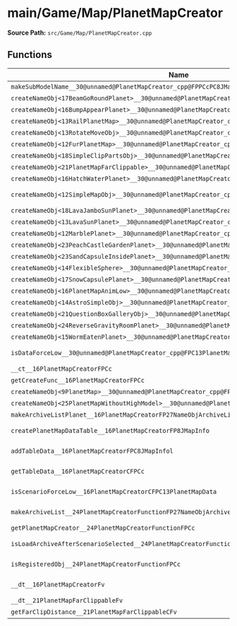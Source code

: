 # main/Game/Map/PlanetMapCreator

**Source Path:** `src/Game/Map/PlanetMapCreator.cpp`

## Functions

| Name | Address | Match % |
|------|---------|---------|
| `makeSubModelName__30@unnamed@PlanetMapCreator_cpp@FPPCcPC8JMapInfolPCcPCc` | `0x80195118` | :x: (0.0%) |
| `createNameObj<17BeamGoRoundPlanet>__30@unnamed@PlanetMapCreator_cpp@FPCc_P7NameObj` | `0x801951DC` | :x: (0.0%) |
| `createNameObj<16BumpAppearPlanet>__30@unnamed@PlanetMapCreator_cpp@FPCc_P7NameObj` | `0x8019521C` | :x: (0.0%) |
| `createNameObj<13RailPlanetMap>__30@unnamed@PlanetMapCreator_cpp@FPCc_P7NameObj` | `0x8019525C` | :x: (0.0%) |
| `createNameObj<13RotateMoveObj>__30@unnamed@PlanetMapCreator_cpp@FPCc_P7NameObj` | `0x8019529C` | :x: (0.0%) |
| `createNameObj<12FurPlanetMap>__30@unnamed@PlanetMapCreator_cpp@FPCc_P7NameObj` | `0x801952F8` | :x: (0.0%) |
| `createNameObj<18SimpleClipPartsObj>__30@unnamed@PlanetMapCreator_cpp@FPCc_P7NameObj` | `0x80195338` | :x: (0.0%) |
| `createNameObj<21PlanetMapFarClippable>__30@unnamed@PlanetMapCreator_cpp@FPCc_P7NameObj` | `0x80195378` | :x: (0.0%) |
| `createNameObj<16HatchWaterPlanet>__30@unnamed@PlanetMapCreator_cpp@FPCc_P7NameObj` | `0x801953D8` | :x: (0.0%) |
| `createNameObj<12SimpleMapObj>__30@unnamed@PlanetMapCreator_cpp@FPCc_P7NameObj` | `0x80195418` | :white_check_mark: (100.0%) |
| `createNameObj<18LavaJamboSunPlanet>__30@unnamed@PlanetMapCreator_cpp@FPCc_P7NameObj` | `0x80195474` | :x: (0.0%) |
| `createNameObj<13LavaSunPlanet>__30@unnamed@PlanetMapCreator_cpp@FPCc_P7NameObj` | `0x801954B4` | :x: (0.0%) |
| `createNameObj<12MarblePlanet>__30@unnamed@PlanetMapCreator_cpp@FPCc_P7NameObj` | `0x801954F4` | :x: (0.0%) |
| `createNameObj<23PeachCastleGardenPlanet>__30@unnamed@PlanetMapCreator_cpp@FPCc_P7NameObj` | `0x80195534` | :x: (0.0%) |
| `createNameObj<23SandCapsuleInsidePlanet>__30@unnamed@PlanetMapCreator_cpp@FPCc_P7NameObj` | `0x80195574` | :x: (0.0%) |
| `createNameObj<14FlexibleSphere>__30@unnamed@PlanetMapCreator_cpp@FPCc_P7NameObj` | `0x801955B4` | :x: (0.0%) |
| `createNameObj<17SnowCapsulePlanet>__30@unnamed@PlanetMapCreator_cpp@FPCc_P7NameObj` | `0x801955F4` | :x: (0.0%) |
| `createNameObj<16PlanetMapAnimLow>__30@unnamed@PlanetMapCreator_cpp@FPCc_P7NameObj` | `0x80195634` | :x: (0.0%) |
| `createNameObj<14AstroSimpleObj>__30@unnamed@PlanetMapCreator_cpp@FPCc_P7NameObj` | `0x80195694` | :x: (0.0%) |
| `createNameObj<21QuestionBoxGalleryObj>__30@unnamed@PlanetMapCreator_cpp@FPCc_P7NameObj` | `0x801956D4` | :x: (0.0%) |
| `createNameObj<24ReverseGravityRoomPlanet>__30@unnamed@PlanetMapCreator_cpp@FPCc_P7NameObj` | `0x80195714` | :x: (0.0%) |
| `createNameObj<15WormEatenPlanet>__30@unnamed@PlanetMapCreator_cpp@FPCc_P7NameObj` | `0x80195754` | :x: (0.0%) |
| `isDataForceLow__30@unnamed@PlanetMapCreator_cpp@FPC13PlanetMapData` | `0x80195794` | :white_check_mark: (100.0%) |
| `__ct__16PlanetMapCreatorFPCc` | `0x80195800` | :x: (0.0%) |
| `getCreateFunc__16PlanetMapCreatorFPCc` | `0x80195880` | :x: (0.0%) |
| `createNameObj<9PlanetMap>__30@unnamed@PlanetMapCreator_cpp@FPCc_P7NameObj` | `0x80195930` | :x: (0.0%) |
| `createNameObj<25PlanetMapWithoutHighModel>__30@unnamed@PlanetMapCreator_cpp@FPCc_P7NameObj` | `0x80195974` | :x: (0.0%) |
| `makeArchiveListPlanet__16PlanetMapCreatorFP27NameObjArchiveListCollectorRC12JMapInfoIterPCc` | `0x801959B4` | :x: (0.0%) |
| `createPlanetMapDataTable__16PlanetMapCreatorFP8JMapInfo` | `0x80195AD0` | :white_check_mark: (100.0%) |
| `addTableData__16PlanetMapCreatorFPC8JMapInfol` | `0x80195B44` | :x: (37.6%) |
| `getTableData__16PlanetMapCreatorCFPCc` | `0x80195C98` | :white_check_mark: (100.0%) |
| `isScenarioForceLow__16PlanetMapCreatorCFPC13PlanetMapData` | `0x80195D18` | :x: (98.0%) |
| `makeArchiveList__24PlanetMapCreatorFunctionFP27NameObjArchiveListCollectorRC12JMapInfoIterPCc` | `0x80195DE4` | :white_check_mark: (100.0%) |
| `getPlanetMapCreator__24PlanetMapCreatorFunctionFPCc` | `0x80195E38` | :x: (0.0%) |
| `isLoadArchiveAfterScenarioSelected__24PlanetMapCreatorFunctionFPCc` | `0x80195E74` | :white_check_mark: (100.0%) |
| `isRegisteredObj__24PlanetMapCreatorFunctionFPCc` | `0x80195EDC` | :white_check_mark: (100.0%) |
| `__dt__16PlanetMapCreatorFv` | `0x80195F20` | :white_check_mark: (100.0%) |
| `__dt__21PlanetMapFarClippableFv` | `0x80195F78` | :x: (0.0%) |
| `getFarClipDistance__21PlanetMapFarClippableCFv` | `0x80195FD0` | :x: (0.0%) |